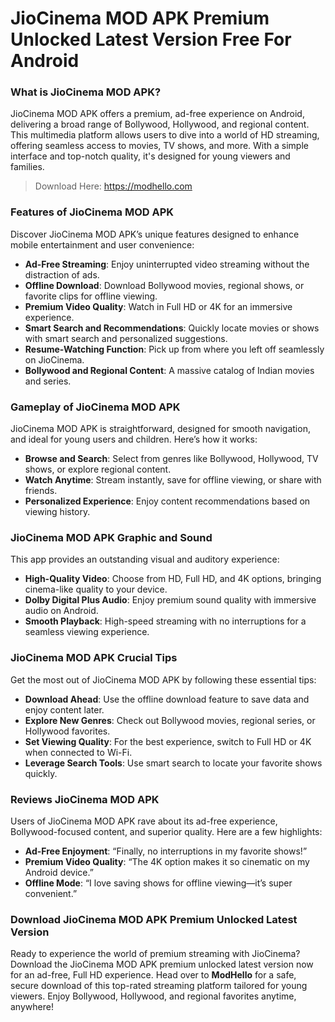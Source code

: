 # JioCinema MOD APK Premium Unlocked Latest Version Free For Android

### What is JioCinema MOD APK?
JioCinema MOD APK offers a premium, ad-free experience on Android, delivering a broad range of Bollywood, Hollywood, and regional content. This multimedia platform allows users to dive into a world of HD streaming, offering seamless access to movies, TV shows, and more. With a simple interface and top-notch quality, it's designed for young viewers and families.

>Download Here: https://modhello.com

### Features of JioCinema MOD APK
Discover JioCinema MOD APK’s unique features designed to enhance mobile entertainment and user convenience:

- **Ad-Free Streaming**: Enjoy uninterrupted video streaming without the distraction of ads.
- **Offline Download**: Download Bollywood movies, regional shows, or favorite clips for offline viewing.
- **Premium Video Quality**: Watch in Full HD or 4K for an immersive experience.
- **Smart Search and Recommendations**: Quickly locate movies or shows with smart search and personalized suggestions.
- **Resume-Watching Function**: Pick up from where you left off seamlessly on JioCinema.
- **Bollywood and Regional Content**: A massive catalog of Indian movies and series.

### Gameplay of JioCinema MOD APK
JioCinema MOD APK is straightforward, designed for smooth navigation, and ideal for young users and children. Here’s how it works:

- **Browse and Search**: Select from genres like Bollywood, Hollywood, TV shows, or explore regional content.
- **Watch Anytime**: Stream instantly, save for offline viewing, or share with friends.
- **Personalized Experience**: Enjoy content recommendations based on viewing history.

### JioCinema MOD APK Graphic and Sound
This app provides an outstanding visual and auditory experience:

- **High-Quality Video**: Choose from HD, Full HD, and 4K options, bringing cinema-like quality to your device.
- **Dolby Digital Plus Audio**: Enjoy premium sound quality with immersive audio on Android.
- **Smooth Playback**: High-speed streaming with no interruptions for a seamless viewing experience.

### JioCinema MOD APK Crucial Tips
Get the most out of JioCinema MOD APK by following these essential tips:

- **Download Ahead**: Use the offline download feature to save data and enjoy content later.
- **Explore New Genres**: Check out Bollywood movies, regional series, or Hollywood favorites.
- **Set Viewing Quality**: For the best experience, switch to Full HD or 4K when connected to Wi-Fi.
- **Leverage Search Tools**: Use smart search to locate your favorite shows quickly.

### Reviews JioCinema MOD APK
Users of JioCinema MOD APK rave about its ad-free experience, Bollywood-focused content, and superior quality. Here are a few highlights:

- **Ad-Free Enjoyment**: “Finally, no interruptions in my favorite shows!”
- **Premium Video Quality**: “The 4K option makes it so cinematic on my Android device.”
- **Offline Mode**: “I love saving shows for offline viewing—it’s super convenient.”

### Download JioCinema MOD APK Premium Unlocked Latest Version
Ready to experience the world of premium streaming with JioCinema? Download the JioCinema MOD APK premium unlocked latest version now for an ad-free, Full HD experience. Head over to **ModHello** for a safe, secure download of this top-rated streaming platform tailored for young viewers. Enjoy Bollywood, Hollywood, and regional favorites anytime, anywhere!
